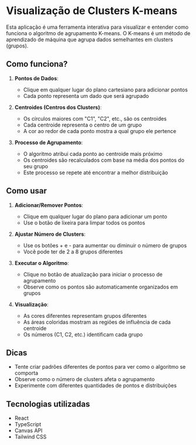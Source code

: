 # Visualização de Clusters K-means

Esta aplicação é uma ferramenta interativa para visualizar e entender como funciona o algoritmo de agrupamento K-means. O K-means é um método de aprendizado de máquina que agrupa dados semelhantes em clusters (grupos).

## Como funciona?

1. **Pontos de Dados**: 
   - Clique em qualquer lugar do plano cartesiano para adicionar pontos
   - Cada ponto representa um dado que será agrupado

2. **Centroides (Centros dos Clusters)**:
   - Os círculos maiores com "C1", "C2", etc., são os centroides
   - Cada centroide representa o centro de um grupo
   - A cor ao redor de cada ponto mostra a qual grupo ele pertence

3. **Processo de Agrupamento**:
   - O algoritmo atribui cada ponto ao centroide mais próximo
   - Os centroides são recalculados com base na média dos pontos do seu grupo
   - Este processo se repete até encontrar a melhor distribuição

## Como usar

1. **Adicionar/Remover Pontos**:
   - Clique em qualquer lugar do plano para adicionar um ponto
   - Use o botão de lixeira para limpar todos os pontos

2. **Ajustar Número de Clusters**:
   - Use os botões + e - para aumentar ou diminuir o número de grupos
   - Você pode ter de 2 a 8 grupos diferentes

3. **Executar o Algoritmo**:
   - Clique no botão de atualização para iniciar o processo de agrupamento
   - Observe como os pontos são automaticamente organizados em grupos

4. **Visualização**:
   - As cores diferentes representam grupos diferentes
   - As áreas coloridas mostram as regiões de influência de cada centroide
   - Os números (C1, C2, etc.) identificam cada grupo

## Dicas

- Tente criar padrões diferentes de pontos para ver como o algoritmo se comporta
- Observe como o número de clusters afeta o agrupamento
- Experimente com diferentes quantidades de pontos e distribuições

## Tecnologias utilizadas

- React
- TypeScript
- Canvas API
- Tailwind CSS
